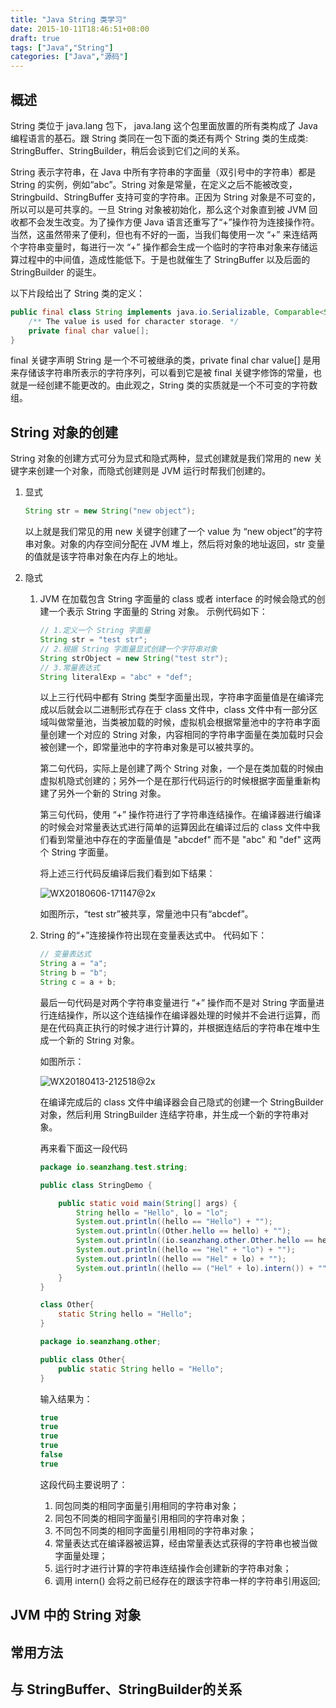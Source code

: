 ```yaml
---
title: "Java String 类学习"
date: 2015-10-11T18:46:51+08:00
draft: true
tags: ["Java","String"]
categories: ["Java","源码"]
---
```


## 概述

String 类位于 java.lang 包下， java.lang 这个包里面放置的所有类构成了 Java 编程语言的基石。跟 String 类同在一包下面的类还有两个 String 类的生成类: StringBuffer、StringBuilder，稍后会谈到它们之间的关系。

String 表示字符串，在 Java 中所有字符串的字面量（双引号中的字符串）都是 String 的实例，例如“abc”。String 对象是常量，在定义之后不能被改变，Stringbuild、StringBuffer 支持可变的字符串。正因为 String 对象是不可变的，所以可以是可共享的。一旦 String 对象被初始化，那么这个对象直到被 JVM 回收都不会发生改变。为了操作方便 Java 语言还重写了“+”操作符为连接操作符。当然，这虽然带来了便利，但也有不好的一面，当我们每使用一次 “+” 来连结两个字符串变量时，每进行一次 “+” 操作都会生成一个临时的字符串对象来存储运算过程中的中间值，造成性能低下。于是也就催生了 StringBuffer 以及后面的 StringBuilder 的诞生。

以下片段给出了 String 类的定义：

```java
public final class String implements java.io.Serializable, Comparable<String>, CharSequence{
    /** The value is used for character storage. */  
    private final char value[];
}
```

final 关键字声明 String 是一个不可被继承的类，private final char value[] 是用来存储该字符串所表示的字符序列，可以看到它是被 final 关键字修饰的常量，也就是一经创建不能更改的。由此观之，String 类的实质就是一个不可变的字符数组。

## String 对象的创建

String 对象的创建方式可分为显式和隐式两种，显式创建就是我们常用的 new 关键字来创建一个对象，而隐式创建则是 JVM 运行时帮我们创建的。

1. 显式

   ```java
   String str = new String("new object"); 
   ```

   以上就是我们常见的用 new 关键字创建了一个 value 为 “new object”的字符串对象。对象的内存空间分配在 JVM 堆上，然后将对象的地址返回，str 变量的值就是该字符串对象在内存上的地址。

2. 隐式

   1. JVM 在加载包含 String 字面量的 class 或者 interface 的时候会隐式的创建一个表示 String 字面量的 String 对象。
   示例代码如下：

      ```java
      // 1.定义一个 String 字面量  
      String str = "test str";  
      // 2.根据 String 字面量显式创建一个字符串对象  
      String strObject = new String("test str");  
      // 3.常量表达式  
      String literalExp = "abc" + "def";
      ```

      以上三行代码中都有 String 类型字面量出现，字符串字面量值是在编译完成以后就会以二进制形式存在于 class 文件中，class 文件中有一部分区域叫做常量池，当类被加载的时候，虚拟机会根据常量池中的字符串字面量创建一个对应的 String 对象，内容相同的字符串字面量在类加载时只会被创建一个，即常量池中的字符串对象是可以被共享的。

      第二句代码，实际上是创建了两个 String 对象，一个是在类加载的时候由虚拟机隐式创建的；另外一个是在那行代码运行的时候根据字面量重新构建了另外一个新的 String 对象。

      第三句代码，使用 “+” 操作符进行了字符串连结操作。在编译器进行编译的时候会对常量表达式进行简单的运算因此在编译过后的 class 文件中我们看到常量池中存在的字面量值是 "abcdef" 而不是 "abc" 和 "def" 这两个 String 字面量。

      将上述三行代码反编译后我们看到如下结果：

      ![WX20180606-171147@2x](/Users/sean/Documents/GitHub/blogsource/static/images/WX20180606-171147@2x.png)

      如图所示，“test str”被共享，常量池中只有“abcdef”。

   2. String 的“+”连接操作符出现在变量表达式中。
   代码如下：

      ```java
      // 变量表达式  
      String a = "a";  
      String b = "b";  
      String c = a + b; 
      ```

      最后一句代码是对两个字符串变量进行 “+” 操作而不是对 String 字面量进行连结操作，所以这个连结操作在编译器处理的时候并不会进行运算，而是在代码真正执行的时候才进行计算的，并根据连结后的字符串在堆中生成一个新的 String 对象。

      如图所示：

      ![WX20180413-212518@2x](/Users/sean/Documents/GitHub/blogsource/static/image/WX20180413-212518@2x.png)

      在编译完成后的 class 文件中编译器会自己隐式的创建一个 StringBuilder 对象，然后利用 StringBuilder 连结字符串，并生成一个新的字符串对象。

      再来看下面这一段代码

      ```java
      package io.seanzhang.test.string;

      public class StringDemo {

          public static void main(String[] args) {
              String hello = "Hello", lo = "lo";
              System.out.println((hello == "Hello") + "");
              System.out.println((Other.hello == hello) + "");
              System.out.println((io.seanzhang.other.Other.hello == hello) + "");
              System.out.println((hello == "Hel" + "lo") + "");
              System.out.println((hello == "Hel" + lo) + "");
              System.out.println((hello == ("Hel" + lo).intern()) + "");
          }
      }

      class Other{
          static String hello = "Hello";
      }

      package io.seanzhang.other;

      public class Other{
          public static String hello = "Hello";
      }
      ```

      输入结果为：

      ```java
      true
      true
      true
      true
      false
      true
      ```

      这段代码主要说明了：

      1. 同包同类的相同字面量引用相同的字符串对象；
      2. 同包不同类的相同字面量引用相同的字符串对象；
      3. 不同包不同类的相同字面量引用相同的字符串对象；
      4. 常量表达式在编译器被运算，经由常量表达式获得的字符串也被当做字面量处理；
      5. 运行时才进行计算的字符串连结操作会创建新的字符串对象；
      6. 调用 intern() 会将之前已经存在的跟该字符串一样的字符串引用返回;

## JVM 中的 String 对象



## 常用方法



## 与 StringBuffer、StringBuilder的关系





